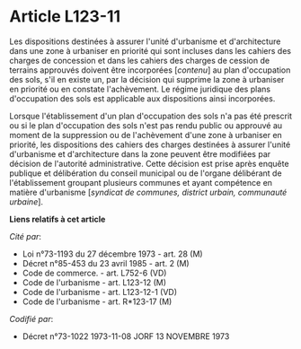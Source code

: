 # Article L123-11

Les dispositions destinées à assurer l'unité d'urbanisme et d'architecture dans une zone à urbaniser en priorité qui sont
incluses dans les cahiers des charges de concession et dans les cahiers des charges de cession de terrains approuvés doivent
être incorporées [*contenu*] au plan d'occupation des sols, s'il en existe un, par la décision qui supprime la zone à
urbaniser en priorité ou en constate l'achèvement. Le régime juridique des plans d'occupation des sols est applicable aux
dispositions ainsi incorporées.

Lorsque l'établissement d'un plan d'occupation des sols n'a pas été prescrit ou si le plan d'occupation des sols n'est pas
rendu public ou approuvé au moment de la suppression ou de l'achèvement d'une zone à urbaniser en priorité, les dispositions
des cahiers des charges destinées à assurer l'unité d'urbanisme et d'architecture dans la zone peuvent être modifiées par
décision de l'autorité administrative. Cette décision est prise après enquête publique et délibération du conseil municipal
ou de l'organe délibérant de l'établissement groupant plusieurs communes et ayant compétence en matière d'urbanisme
[*syndicat de communes, district urbain, communauté urbaine*].

**Liens relatifs à cet article**

_Cité par_:

  - Loi n°73-1193 du 27 décembre 1973 - art. 28 (M)
  - Décret n°85-453 du 23 avril 1985 - art. 2 (M)
  - Code de commerce. - art. L752-6 (VD)
  - Code de l'urbanisme - art. L123-12 (M)
  - Code de l'urbanisme - art. L123-12-1 (VD)
  - Code de l'urbanisme - art. R*123-17 (M)

_Codifié par_:

  - Décret n°73-1022 1973-11-08 JORF 13 NOVEMBRE 1973
